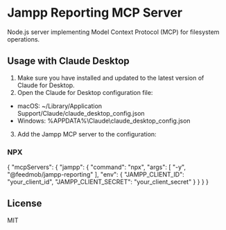 # Jampp Reporting MCP Server

Node.js server implementing Model Context Protocol (MCP) for filesystem operations.


## Usage with Claude Desktop

1. Make sure you have installed and updated to the latest version of Claude for Desktop.
2. Open the Claude for Desktop configuration file:
- macOS: ~/Library/Application Support/Claude/claude_desktop_config.json
- Windows: %APPDATA%\Claude\claude_desktop_config.json
3. Add the Jampp MCP server to the configuration:

### NPX

{
  "mcpServers": {
    "jampp": {
      "command": "npx",
      "args": [ "-y", "@feedmob/jampp-reporting" ],
      "env": {
        "JAMPP_CLIENT_ID": "your_client_id",
        "JAMPP_CLIENT_SECRET": "your_client_secret"
      }
    }
  }
}


## License

MIT
